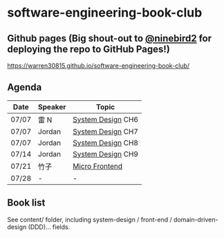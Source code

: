 # software-engineering-book-club

## Github pages (Big shout-out to [@ninebird2](https://github.com/ninebird2) for deploying the repo to GitHub Pages!)

<https://warren30815.github.io/software-engineering-book-club/>

## Agenda

[System Design]: ./content/system-design/system-design-interview-alex-xu-volume1/README.md
[Micro Frontend]: ./content/front-end/micro-frontend/README.md

| Date  | Speaker | Topic               |
| ----- | ------- | ------------------- |
| 07/07 | 雷 N    | [System Design] CH6 |
| 07/07 | Jordan  | [System Design] CH7 |
| 07/07 | Jordan  | [System Design] CH8 |
| 07/14 | Jordan  | [System Design] CH9 |
| 07/21 | 竹子    | [Micro Frontend]    |
| 07/28 | -       | -                   |

## Book list

See content/ folder, including system-design / front-end / domain-driven-design (DDD)... fields.
